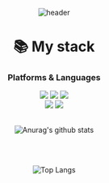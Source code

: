 

<div align="center">

  ![header](https://capsule-render.vercel.app/api?type=soft&text=%20Hoyeon's%20GitHub&fontColor=ffffff&animation=fadeIn&color=0:00C9FF,100:92FE9D&fontSize=45&height=200)
  
  <h1>📚 My stack</h1>

  <h3>Platforms & Languages</h3>
  <img src="https://img.shields.io/badge/html5-E34F26?style=for-the-badge&logo=html5&logoColor=white"> 
  <img src="https://img.shields.io/badge/css-1572B6?style=for-the-badge&logo=css3&logoColor=white"> 
  <img src="https://img.shields.io/badge/javascript-F7DF1E?style=for-the-badge&logo=javascript&logoColor=black"> 
  <br>
  
  <img src="https://img.shields.io/badge/react-61DAFB?style=for-the-badge&logo=react&logoColor=black"> 
  <img src="https://img.shields.io/badge/node.js-339933?style=for-the-badge&logo=Node.js&logoColor=white">
  
  <br>
  <br>
  
  ![Anurag's github stats](https://github-readme-stats.vercel.app/api?username=brianhhy)

  <br>
  <br>

  ![Top Langs](https://github-readme-stats.vercel.app/api/top-langs/?username=brianhhy&layout=compact)
  
  
</div>


